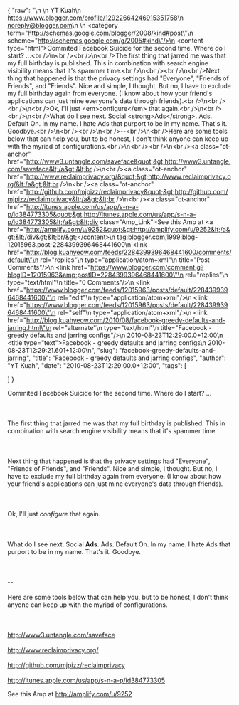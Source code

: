 {
  "raw": "<entry>\n  <author>\n    <name>YT Kuah</name>\n    <uri>https://www.blogger.com/profile/12922664246915351758</uri>\n    <email>noreply@blogger.com</email>\n  </author>\n  <category term=\"http://schemas.google.com/blogger/2008/kind#post\"\n    scheme=\"http://schemas.google.com/g/2005#kind\"/>\n  <content type=\"html\">Commited Facebook Suicide for the second time. Where do I start? ...&lt;br /&gt;\n&lt;br /&gt;&lt;br /&gt;\n&lt;br /&gt;The first thing that jarred me was that my full birthday is published. This in combination with search engine visibility means that it's spammer time.&lt;br /&gt;\n&lt;br /&gt;&lt;br /&gt;\n&lt;br /&gt;Next thing that happened is that the privacy settings had &quot;Everyone&quot;, &quot;Friends of Friends&quot;, and &quot;Friends&quot;. Nice and simple, I thought. But no, I have to exclude my full birthday again from everyone. (I know about how your friend's applications can just mine everyone's data through friends).&lt;br /&gt;\n&lt;br /&gt;&lt;br /&gt;\n&lt;br /&gt;Ok, I'll just &lt;em&gt;configure&lt;/em&gt; that again.&lt;br /&gt;\n&lt;br /&gt;&lt;br /&gt;\n&lt;br /&gt;What do I see next. Social &lt;strong&gt;Ads&lt;/strong&gt;. Ads. Default On. In my name. I hate Ads that purport to be in my name. That's it. Goodbye.&lt;br /&gt;\n&lt;br /&gt;&lt;br /&gt;\n&lt;br /&gt;--&lt;br /&gt;\n&lt;br /&gt;Here are some tools below that can help you, but to be honest, I don't think anyone can keep up with the myriad of configurations.&lt;br /&gt;\n&lt;br /&gt;&lt;br /&gt;\n&lt;br /&gt;&lt;a class=&quot;ot-anchor&quot; href=&quot;http://www3.untangle.com/saveface&quot;&gt;http://www3.untangle.com/saveface&lt;/a&gt;&lt;br /&gt;\n&lt;br /&gt;&lt;a class=&quot;ot-anchor&quot; href=&quot;http://www.reclaimprivacy.org/&quot;&gt;http://www.reclaimprivacy.org/&lt;/a&gt;&lt;br /&gt;\n&lt;br /&gt;&lt;a class=&quot;ot-anchor&quot; href=&quot;http://github.com/mjpizz/reclaimprivacy&quot;&gt;http://github.com/mjpizz/reclaimprivacy&lt;/a&gt;&lt;br /&gt;\n&lt;br /&gt;&lt;a class=&quot;ot-anchor&quot; href=&quot;http://itunes.apple.com/us/app/s-n-a-p/id384773305&quot;&gt;http://itunes.apple.com/us/app/s-n-a-p/id384773305&lt;/a&gt;&lt;div class=&quot;Amp_Link&quot;&gt;See this Amp at &lt;a href=&quot;http://amplify.com/u/9252&quot;&gt;http://amplify.com/u/9252&lt;/a&gt;&lt;/div&gt;&lt;br/&gt;</content>\n  <id>tag:blogger.com,1999:blog-12015963.post-2284399396468441600</id>\n  <link href=\"http://blog.kuahyeow.com/feeds/2284399396468441600/comments/default\"\n    rel=\"replies\"\n    type=\"application/atom+xml\"\n    title=\"Post Comments\"/>\n  <link href=\"https://www.blogger.com/comment.g?blogID=12015963&amp;postID=2284399396468441600\"\n    rel=\"replies\"\n    type=\"text/html\"\n    title=\"0 Comments\"/>\n  <link href=\"https://www.blogger.com/feeds/12015963/posts/default/2284399396468441600\"\n    rel=\"edit\"\n    type=\"application/atom+xml\"/>\n  <link href=\"https://www.blogger.com/feeds/12015963/posts/default/2284399396468441600\"\n    rel=\"self\"\n    type=\"application/atom+xml\"/>\n  <link href=\"http://blog.kuahyeow.com/2010/08/facebook-greedy-defaults-and-jarring.html\"\n    rel=\"alternate\"\n    type=\"text/html\"\n    title=\"Facebook - greedy defaults and jarring configs\"/>\n  <published>2010-08-23T12:29:00.0+12:00</published>\n  <title type=\"text\">Facebook - greedy defaults and jarring configs</title>\n  <updated>2010-08-23T12:29:21.601+12:00</updated>\n</entry>",
  "slug": "facebook-greedy-defaults-and-jarring",
  "title": "Facebook - greedy defaults and jarring configs",
  "author": "YT Kuah",
  "date": "2010-08-23T12:29:00.0+12:00",
  "tags": [

  ]
}

Commited Facebook Suicide for the second time. Where do I start? ...<br />
<br /><br />
<br />The first thing that jarred me was that my full birthday is published. This in combination with search engine visibility means that it's spammer time.<br />
<br /><br />
<br />Next thing that happened is that the privacy settings had "Everyone", "Friends of Friends", and "Friends". Nice and simple, I thought. But no, I have to exclude my full birthday again from everyone. (I know about how your friend's applications can just mine everyone's data through friends).<br />
<br /><br />
<br />Ok, I'll just <em>configure</em> that again.<br />
<br /><br />
<br />What do I see next. Social <strong>Ads</strong>. Ads. Default On. In my name. I hate Ads that purport to be in my name. That's it. Goodbye.<br />
<br /><br />
<br />--<br />
<br />Here are some tools below that can help you, but to be honest, I don't think anyone can keep up with the myriad of configurations.<br />
<br /><br />
<br /><a class="ot-anchor" href="http://www3.untangle.com/saveface">http://www3.untangle.com/saveface</a><br />
<br /><a class="ot-anchor" href="http://www.reclaimprivacy.org/">http://www.reclaimprivacy.org/</a><br />
<br /><a class="ot-anchor" href="http://github.com/mjpizz/reclaimprivacy">http://github.com/mjpizz/reclaimprivacy</a><br />
<br /><a class="ot-anchor" href="http://itunes.apple.com/us/app/s-n-a-p/id384773305">http://itunes.apple.com/us/app/s-n-a-p/id384773305</a><div class="Amp_Link">See this Amp at <a href="http://amplify.com/u/9252">http://amplify.com/u/9252</a></div><br/>